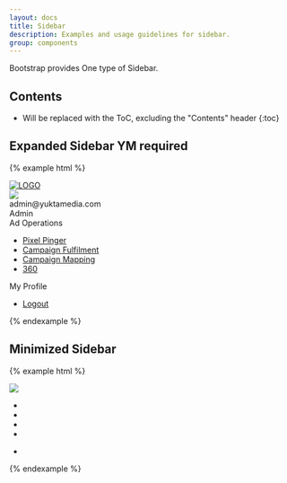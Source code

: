 ```yaml
---
layout: docs
title: Sidebar
description: Examples and usage guidelines for sidebar.
group: components
---
```


Bootstrap provides One type of Sidebar.

## Contents

* Will be replaced with the ToC, excluding the "Contents" header
{:toc}

## Expanded Sidebar YM required

{% example html %}
<div id="main-app" >
	<div class="yk-sidebar expanded-menu" >
		<div class="app-info-block">
			<div class="app-info-details">
				<span class="sidebar-toggler" >
					<span class="fa fa-bars" style="color:#fff;"></span>
				</span>
				<a class="brand-logo" href="">
					<img alt="LOGO">
				</a>
			</div>
			<div class="user-details">
				<div class="user-image">
					<img src="./usr.jpg">
				</div>
				<div class="user-name">
					admin@yuktamedia.com
				</div>
				<div class="user-role">
					Admin
				</div>
			</div>
		</div>
		<div class="yk-navigation sidebar-container ">
			<div class="app-group-block" >
				<span class="heading-text" >
					<span class="heading-text-icon"><i class="fa fa-angle-up" aria-hidden="true"></i></span>
					<span class="heading-text-label">Ad Operations</span>
				</span>
				<ul class="nav nav-sidebar">
					<li class="app-menu-item" >
						<a class="menu-link" href="" pf-app-loader="item" id="a-pixel-pinger">
							<i class="fa fa-chevron-down" aria-hidden="true"></i>
							<span class="link-text ">Pixel Pinger</span>
						</a>
					</li>
					<li class="app-menu-item">
						<a class="menu-link" href="" pf-app-loader="item" id="a-campaign-fulfilment">
							<i class="fa fa-chevron-down" aria-hidden="true"></i>
							<span class="link-text">Campaign Fulfilment</span>
						</a>
					</li>
					<li class="app-menu-item" >
						<a class="menu-link" href="" pf-app-loader="item" id="a-campaign-mapping">
							<i class="fa fa-chevron-down" aria-hidden="true"></i>
							<span class="link-text ng-binding">Campaign Mapping</span>
						</a>
					</li>
					<li class="app-menu-item" ng-repeat="item in app.items  track by $index">
						<a class="menu-link" href="" pf-app-loader="item" id="a-">
							<i class="fa fa-chevron-down" aria-hidden="true"></i>
							<span class="link-text ng-binding">360</span>
						</a>
					</li>
				</ul>
				<div class="user-info">
					<span class="heading-text">
						<span class="heading-text-icon"><i class="fa fa-angle-up" aria-hidden="true"></i></span>
						<span class="heading-text-label">My Profile</span>
					</span>
					<ul class="nav nav-sidebar">
						<li class="app-menu-item">
							<a class="menu-link" href="#">
								<i class="fa fa-sign-out" aria-hidden="true"></i>
								<span class="link-text">Logout</span>
							</a>
						</li>
					</ul>
				</div>
			</div>
		</div>
     </div>
</div>
{% endexample %}

## Minimized Sidebar


{% example html %}
<div id="main-app" >
	<div class="yk-sidebar" >
		<div class="app-info-block">
			<div class="app-info-details">
				<span class="sidebar-toggler" >
					<span class="fa fa-bars" style="color:#fff;"></span>
				</span>
			</div>
			<div class="user-details">
				<div class="user-image">
					<img src="./usr.jpg">
				</div>
			</div>
		</div>
		<div class="yk-navigation sidebar-container ">
			<div class="app-group-block" >
				<span class="heading-text" >
					<span class="heading-text-icon"><i class="fa fa-angle-up" aria-hidden="true"></i></span>
				</span>
				<ul class="nav nav-sidebar">
					<li class="app-menu-item" >
						<a class="menu-link" href="" pf-app-loader="item" id="a-pixel-pinger">
							<i class="fa fa-chevron-down" aria-hidden="true"></i>
						</a>
					</li>
					<li class="app-menu-item">
						<a class="menu-link" href="" pf-app-loader="item" id="a-campaign-fulfilment">
							<i class="fa fa-chevron-down" aria-hidden="true"></i>
						</a>
					</li>
					<li class="app-menu-item" >
						<a class="menu-link" href="" pf-app-loader="item" id="a-campaign-mapping">
							<i class="fa fa-chevron-down" aria-hidden="true"></i>
						</a>
					</li><li class="app-menu-item" ng-repeat="item in app.items  track by $index">
						<a class="menu-link" href="" pf-app-loader="item" id="a-">
							<i class="fa fa-chevron-down" aria-hidden="true"></i>
						</a>
					</li>
				</ul>
				<div class="user-info">
					<span class="heading-text">
						<span class="heading-text-icon"><i class="fa fa-angle-up" aria-hidden="true"></i></span>
					</span>
					<ul class="nav nav-sidebar">
						<li class="app-menu-item">
							<a class="menu-link" href="#">
								<i class="fa fa-sign-out" aria-hidden="true"></i>
							</a>
						</li>
					</ul>
				</div>
			</div>
		</div>
    </div>
</div>
{% endexample %}